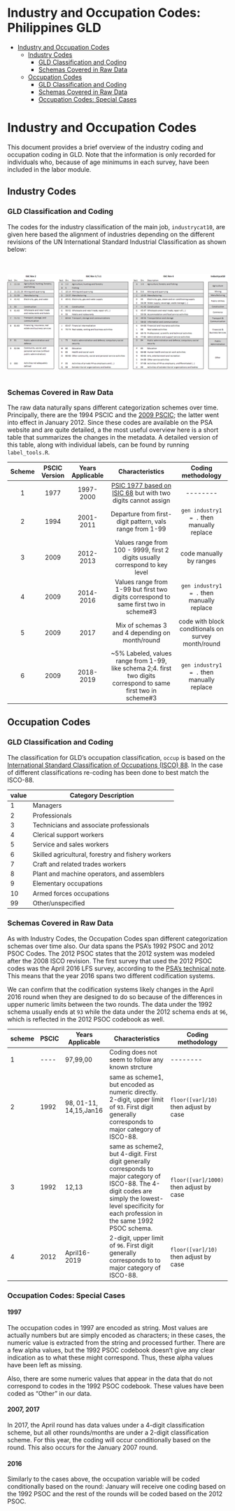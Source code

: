 Industry and Occupation Codes: Philippines GLD
================

-   [Industry and Occupation Codes](#industry-and-occupation-codes)
    -   [Industry Codes](#industry-codes)
        -   [GLD Classification and Coding](#gld-classification-and-coding)
        -   [Schemas Covered in Raw Data](#schemas-covered-in-raw-data)
    -   [Occupation Codes](#occupation-codes)
        -   [GLD Classification and Coding](#gld-classification-and-coding-1)
        -   [Schemas Covered in Raw Data](#schemas-covered-in-raw-data-1)
        -   [Occupation Codes: Special Cases](#occupation-codes-special-cases)

# Industry and Occupation Codes

This document provides a brief overview of the industry coding and occupation coding in GLD. Note that the information is only recorded for individuals who, because of age minimums in each survey, have been included in the labor module.

## Industry Codes

### GLD Classification and Coding

The codes for the industry classification of the main job, `industrycat10`, are given here based the alignment of industries depending on the different revisions of the UN International Standard Industrial Classification as shown below:

<br></br>
![Industry cat 10 assingment](utilities/industrycat10_assign.png)
<br></br>


### Schemas Covered in Raw Data

The raw data naturally spans different categorization schemes over time. Principally, there are the 1994 PSCIC and the [2009 PSCIC](http://psa.gov.ph/content/philippine-standard-industrial-classification-psic); the latter went into effect in January 2012. Since these codes are available on the PSA website and are quite detailed, a the most useful overview here is a short table that summarizes the changes in the metadata. A detailed version of this table, along with individual
labels, can be found by running `label_tools.R`.

| Scheme | PSCIC Version    | Years Applicable  | Characteristics | Coding methodology                                 |
|:------:|:------:  |:------:   |:------:|:------:|
| 1      | 1977     | 1997-2000 | [PSIC 1977 based on ISIC 68](utilities/phl1990cbi.pdf) but with two digits cannot assign   | -------- |
| 2      | 1994     | 2001-2011 | Departure from first-digit pattern, vals range from 1-99                              | `gen industry1 = .` then manually replace |
| 3      | 2009     | 2012-2013 | Values range from 100 - 9999, first 2 digits usually correspond to key level          | code manually by ranges                   |
| 4      | 2009     | 2014-2016 | Values range from 1-99 but first two digits correspond to same first two in scheme\#3 | `gen industry1 = .` then manually replace |
| 5      | 2009     | 2017      | Mix of schemas 3 and 4 depending on month/round                                       | code with block conditionals on survey month/round|
| 6      | 2009     | 2018-2019 | \~5% Labeled, values range from 1-99, like schema 2;4. first two digits correspond to same first two in scheme\#3 | `gen industry1 = .` then manually replace          |

## Occupation Codes

### GLD Classification and Coding

The classification for GLD’s occupation classification, `occup` is based on the [International Standard Classification of Occupations (ISCO) 88](https://www.ilo.org/public/english/bureau/stat/isco/isco88/publ4.htm). In the case of different classifications re-coding has been done to best match the ISCO-88.

| value | Category Description                               |
|-------|----------------------------------------------------|
| 1     | Managers                                           |
| 2     | Professionals                                      |
| 3     | Technicians and associate professionals            |
| 4     | Clerical support workers                           |
| 5     | Service and sales workers                          |
| 6     | Skilled agricultural, forestry and fishery workers |
| 7     | Craft and related trades workers                   |
| 8     | Plant and machine operators, and assemblers        |
| 9     | Elementary occupations                             |
| 10    | Armed forces occupations                           |
| 99    | Other/unspecified                                  |

### Schemas Covered in Raw Data

As with Industry Codes, the Occupation Codes span different categorization schemas over time also. Our data spans the PSA’s 1992 PSOC and 2012 PSOC Codes. The 2012 PSOC states that the 2012 system was modeled after the 2008 ISCO revision. The first survey that used the 2012 PSOC codes was the April 2016 LFS survey, according to the [PSA’s
technical note](https://psa.gov.ph/content/technical-notes-labor-force-survey-lfs). This means that the year 2016 spans two different codification systems.

We can confirm that the codification systems likely changes in the April 2016 round when they are designed to do so because of the differences in upper numeric limits between the two rounds. The data under the 1992 schema usually ends at `93` while the data under the 2012 schema ends at `96`, which is reflected in the 2012 PSOC codebook as well.

| scheme | PSCIC | Years Applicable       | Characteristics                                                                                                                                                                                           | Coding methodology                                         |
|--------|-------|------------------------|-----------------------------------------------------------------------------------------------------------------------------------------------------------------------------------------------------------|------------------------------------------------------------|
| 1      | ----  | 97,99,00               | Coding does not seem to follow any known strcture                                                                                             | -------- |
| 2      | 1992  | 98, 01-11, 14,15,Jan16 | same as scheme1, but encoded as numeric directly. 2-digit, upper limit of `93`. First digit generally corresponds to major category of ISCO-88.                                                           | `floor([var]/10)` then adjust by case                      |
| 3      | 1992  | 12,13                  | same as scheme2, but 4-digit. First digit generally corresponds to major category of ISCO-88. The 4-digit codes are simply the lowest-level specificity for each profession in the same 1992 PSOC schema. | `floor([var]/1000)` then adjust by case                    |
| 4      | 2012  | April16-2019           | 2-digit, upper limit of `96`. First digit generally corresponds to to major category of ISCO-88.                                                                                                          | `floor([var]/10)` then adjust by case                      |

### Occupation Codes: Special Cases

#### 1997

The occupation codes in 1997 are encoded as string. Most values are
actually numbers but are simply encoded as characters; in these cases,
the numeric value is extracted from the string and processed further.
There are a few alpha values, but the 1992 PSOC codebook doesn’t give
any clear indication as to what these might correspond. Thus, these
alpha values have been left as missing.

Also, there are some numeric values that appear in the data that do not
correspond to codes in the 1992 PSOC codebook. These values have been
coded as “Other” in our data.

#### 2007, 2017

In 2017, the April round has data values under a 4-digit classification
scheme, but all other rounds/months are under a 2-digit classification
scheme. For this year, the coding will occur conditionally based on the
round. This also occurs for the January 2007 round.

#### 2016

Similarly to the cases above, the occupation variable will be coded
conditionally based on the round: January will receive one coding based
on the 1992 PSOC and the rest of the rounds will be coded based on the
2012 PSOC.
